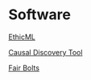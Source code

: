 # Software

[EthicML](software/ethicml.md)

[Causal Discovery Tool](software/intervene.md)

[Fair Bolts](software/fair_bolts.md)
